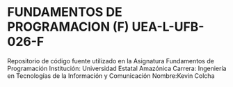 # FUNDAMENTOS DE PROGRAMACION (F) UEA-L-UFB-026-F
Repositorio de código fuente utilizado en la Asignatura Fundamentos de Programación
Institución: Universidad Estatal Amazónica
Carrera: Ingeniería en Tecnologías de la Información y Comunicación
Nombre:Kevin Colcha
